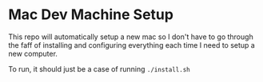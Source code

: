 # Mac Dev Machine Setup

This repo will automatically setup a new mac so I don't have to go through the faff of installing and configuring everything each time I need to setup a new computer.

To run, it should just be a case of running `./install.sh`
